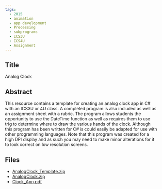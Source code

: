```yaml
---
tags:
  - 2015
  - animation
  - app development
  - Processing
  - subprograms
  - ICS3U
  - ICS4U
  - Assignment
---
```

    
## Title

Analog Clock

## Abstract

This resource contains a template for creating an analog clock app in C# with an ICS3U or 4U class. A completed program is also included as well as an assignment sheet with a rubric. 
The program allows students the opportunity to use the DateTime function as well as requires them to use trig to determine where to draw the various hands of the clock. Although this program has been written for C# is could easily be adapted for use with other programming languages.
Note that this program was created for a high DPI display and as such you may need to make minor alterations for it to look correct on low resolution screens.

## Files

- [AnalogClock_Template.zip](https://www.russellgordon.ca/acse/cemc-cse-resources/resources/2015/Tony_Theodoropoulos/AnalogClock_Template.zip)
- [AnalogClock.zip](https://www.russellgordon.ca/acse/cemc-cse-resources/resources/2015/Tony_Theodoropoulos/AnalogClock.zip)
- [Clock_App.pdf](https://www.russellgordon.ca/acse/cemc-cse-resources/resources/2015/Tony_Theodoropoulos/Clock_App.pdf)
